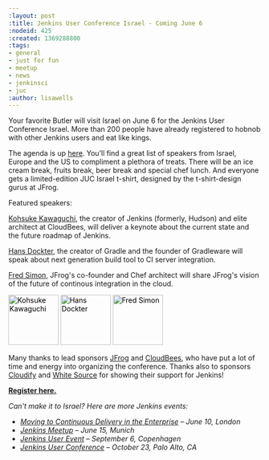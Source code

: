 ```yaml
---
:layout: post
:title: Jenkins User Conference Israel - Coming June 6
:nodeid: 425
:created: 1369288800
:tags:
- general
- just for fun
- meetup
- news
- jenkinsci
- juc
:author: lisawells
---
```

Your favorite Butler will visit Israel on June 6 for the Jenkins User Conference Israel. More than 200 people have already registered to hobnob with other Jenkins users and eat like kings.

The agenda is up <a href="https://jenkins-uc-israel-2013.eventbrite.com/">here</a>. You’ll find a great list of speakers from Israel, Europe and the US to compliment a plethora of treats. There will be an ice cream break, fruits break, beer break and special chef lunch. And everyone gets a limited-edition JUC Israel t-shirt, designed by the t-shirt-design gurus at JFrog.

Featured speakers:
<P><A HREF="https://www.cloudbees.com/company-team.cb#KohsukeKawaguchi">Kohsuke Kawaguchi</A>, the creator of Jenkins (formerly, Hudson) and elite architect at CloudBees, will deliver a keynote about the current state and the future roadmap of Jenkins.</P>

<P><A HREF="http://www.gradleware.com/team#hans-dockter">Hans Dockter</A>, the creator of Gradle and the founder of Gradleware will speak about next generation build tool to CI server integration.</P>

<P><A HREF="https://plus.google.com/102229966399548252687/about">Fred Simon</A>, JFrog's co-founder and Chef architect will share JFrog's vision of the future of continous integration in the cloud.<BR></P>
<P> </P>       
	 							
<P><SPAN STYLE="color: #000000;"><STRONG></STRONG><IMG SRC="https://www.cloudbees.com/sites/default/files/imagecache/bio_photo/bio-photos/kkawaguchi.jpg" ALT="Kohsuke Kawaguchi" WIDTH="100" HEIGHT="100">    <IMG SRC="https://lh3.googleusercontent.com/-Onq1wUMrLx0/TihBLrSg0bI/AAAAAAAAAKM/X_vQ00DqVXk/s286/hans.jpg" ALT="Hans Dockter" WIDTH="100" HEIGHT="100">    <IMG SRC="https://lh6.googleusercontent.com/-bOfn5DKlIpg/T2Srk0H4isI/AAAAAAAAKAY/K8s7nrrKy70/s190/MeFromYaelAdarSmall.JPG" ALT="Fred Simon" WIDTH="100" HEIGHT="100"><BR></SPAN></P>
   


Many thanks to lead sponsors <a href="https://www.jfrog.com">JFrog</a> and <a href="https://www.cloudbees.com">CloudBees</a>, who have put a lot of time and energy into organizing the conference. Thanks also to sponsors <a href="https://web.archive.org/web/20130704040525/https://www.gigaspaces.com/cloudify-open-paas-stack">Cloudify</a> and <a href="https://www.whitesourcesoftware.com">White Source</a> for showing their support for Jenkins!

<b><a href="https://jenkins-uc-israel-2013.eventbrite.com/">Register here.</a></b>

<i>Can't make it to Israel? Here are more Jenkins events:
<ul>
<li> <a href="https://www.eventbrite.co.uk/event/6205220983">Moving to Continuous Delivery in the Enterprise</a> – June 10, London</li>
<li> <a href="https://www.meetup.com/jenkinsmeetup/events/116074032/">Jenkins Meetup</a> – June 15, Munich</li>
<li> <a href="https://www.praqma.com/events/jciusrcph13">Jenkins User Event</a> – September 6, Copenhagen</li>
<li> <a href="https://www.cloudbees.com/jenkins/juc/juc-2013.cb">Jenkins User Conference</a> – October 23, Palo Alto, CA</li>
</ul>
</i>
